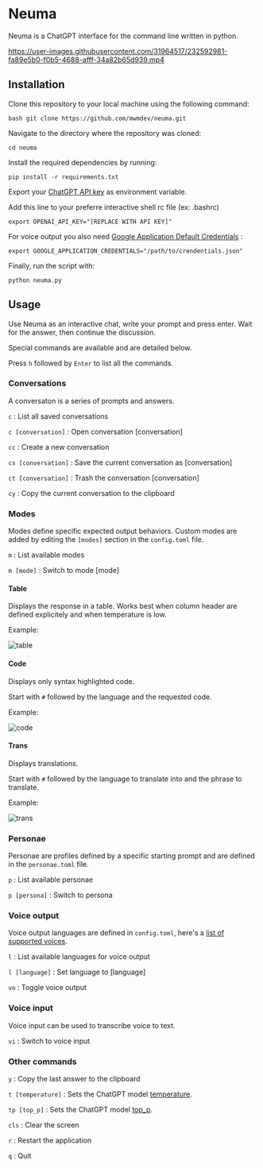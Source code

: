 # Neuma

Neuma is a ChatGPT interface for the command line written in python.

https://user-images.githubusercontent.com/31964517/232592981-fa89e5b0-f0b5-4688-afff-34a82b65d939.mp4

## Installation

Clone this repository to your local machine using the following command:

```bash git clone https://github.com/mwmdev/neuma.git```

Navigate to the directory where the repository was cloned:

```cd neuma```

Install the required dependencies by running:

```pip install -r requirements.txt```

Export your [ChatGPT API key](https://platform.openai.com/account/api-keys) as environment variable.

Add this line to your preferre interactive shell rc file (ex: .bashrc)

```export OPENAI_API_KEY="[REPLACE WITH API KEY]"```

For voice output you also need [Google Application Default Credentials](https://cloud.google.com/docs/authentication/provide-credentials-adc) :

```export GOOGLE_APPLICATION_CREDENTIALS="/path/to/crendentials.json"```

Finally, run the script with:

```python neuma.py```

## Usage

Use Neuma as an interactive chat, write your prompt and press enter. Wait for the answer, then continue the discussion.

Special commands are available and are detailed below.

Press `h` followed by `Enter` to list all the commands.

### Conversations

A conversaton is a series of prompts and answers.

`c` : List all saved conversations

`c [conversation]` : Open conversation [conversation]

`cc` : Create a new conversation

`cs [conversation]` : Save the current conversation as [conversation]

`ct [conversation]` : Trash the conversation [conversation]

`cy` : Copy the current conversation to the clipboard

### Modes

Modes define specific expected output behaviors. Custom modes are added by editing the `[modes]` section in the `config.toml` file.

`m` : List available modes

`m [mode]` : Switch to mode [mode]

#### Table

Displays the response in a table. Works best when column header are defined explicitely and when temperature is low.

Example:

![table](https://user-images.githubusercontent.com/31964517/232883102-cb3d5e1c-6d95-4c52-9b77-f210a3479173.png)

#### Code

Displays only syntax highlighted code.

Start with `#` followed by the language and the requested code.

Example:

![code](https://user-images.githubusercontent.com/31964517/232888337-9c880576-a190-427d-820a-5850408d3ca0.png)

#### Trans

Displays translations.

Start with `#` followed by the language to translate into and the phrase to translate.

Example:

![trans](https://user-images.githubusercontent.com/31964517/232889279-5bac3e2b-1c3b-4cd6-add6-a4111210ab9f.png)

### Personae

Personae are profiles defined by a specific starting prompt and are defined in the `personae.toml` file.

`p` : List available personae

`p [persona]` : Switch to persona

### Voice output

Voice output languages are defined in `config.toml`, here's a [list of supported voices](https://cloud.google.com/text-to-speech/docs/voices).

`l` : List available languages for voice output

`l [language]` : Set language to [language]

`vo` : Toggle voice output

### Voice input

Voice input can be used to transcribe voice to text.

`vi` :  Switch to voice input

### Other commands

`y` : Copy the last answer to the clipboard

`t [temperature]` : Sets the ChatGPT model [temperature](https://platform.openai.com/docs/api-reference/completions/create#completions/create-temperature).

`tp [top_p]` : Sets the ChatGPT model [top_p](https://platform.openai.com/docs/api-reference/completions/create#completions/create-top_p).

`cls` : Clear the screen

`r` : Restart the application

`q` : Quit

